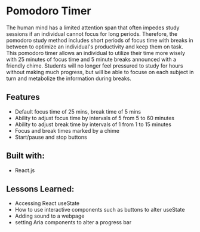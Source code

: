 # Pomodoro Timer

The human mind has a limited attention span that often impedes study sessions if an individual cannot focus for long periods. Therefore, the pomodoro study method includes short periods of focus time with breaks in between to optimize an individual's productivity and keep them on task. This pomodoro timer allows an individual to utilize their time more wisely with 25 minutes of focus time and 5 minute breaks announced with a friendly chime. Students will no longer feel pressured to study for hours without making much progress, but will be able to focuse on each subject in turn and metabolize the information during breaks. 

## Features
- Default focus time of 25 mins, break time of 5 mins
- Ability to adjust focus time by intervals of 5 from 5 to 60 minutes
- Ability to adjust break time by intervals of 1 from 1 to 15 minutes
- Focus and break times marked by a chime
- Start/pause and stop buttons

## Built with: 
- React.js 

## Lessons Learned: 
- Accessing React useState
- How to use interactive components such as buttons to alter useState
- Adding sound to a webpage
- setting Aria components to alter a progress bar
